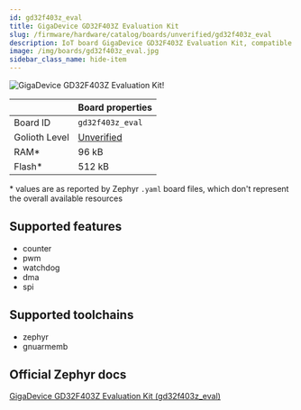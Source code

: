 ```yaml
---
id: gd32f403z_eval
title: GigaDevice GD32F403Z Evaluation Kit
slug: /firmware/hardware/catalog/boards/unverified/gd32f403z_eval
description: IoT board GigaDevice GD32F403Z Evaluation Kit, compatible with Golioth at unverified level.
image: /img/boards/gd32f403z_eval.jpg
sidebar_class_name: hide-item
---
```


[//]: # (This is an auto-generated file, do not edit! Changes to it will be lost upon re-generation)

![GigaDevice GD32F403Z Evaluation Kit!](/img/boards/gd32f403z_eval.jpg "GigaDevice GD32F403Z Evaluation Kit")

|                | Board properties     |
| -------------  | -------------------- |
| Board ID       | `gd32f403z_eval` |
| Golioth Level  | [Unverified](/firmware/hardware#unverified-boards) |
| RAM*           | 96 kB |
| Flash*         | 512 kB |

\* values are as reported by Zephyr `.yaml` board files, which don't represent the overall available resources



## Supported features

* counter
* pwm
* watchdog
* dma
* spi

## Supported toolchains

* zephyr
* gnuarmemb

## Official Zephyr docs

[GigaDevice GD32F403Z Evaluation Kit (gd32f403z_eval)](https://docs.zephyrproject.org/latest/boards/gd/gd32f403z_eval/doc/index.html)
